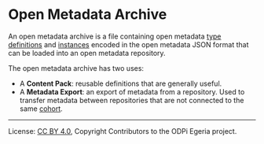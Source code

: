 <!-- SPDX-License-Identifier: CC-BY-4.0 -->
<!-- Copyright Contributors to the ODPi Egeria project. -->

# Open Metadata Archive

An open metadata archive is a file containing open metadata [type definitions](open-metadata-type-definitions.md)
and [instances](open-metadata-instances.md) encoded in the open metadata JSON format that
can be loaded into an open metadata repository.

The open metadata archive has two uses:

* A **Content Pack**: reusable definitions that are generally useful.
* A **Metadata Export**: an export of metadata from a repository.  Used to transfer metadata
between repositories that are not connected to the same [cohort](open-metadata-repository-cohort.md).


----
License: [CC BY 4.0](https://creativecommons.org/licenses/by/4.0/),
Copyright Contributors to the ODPi Egeria project.